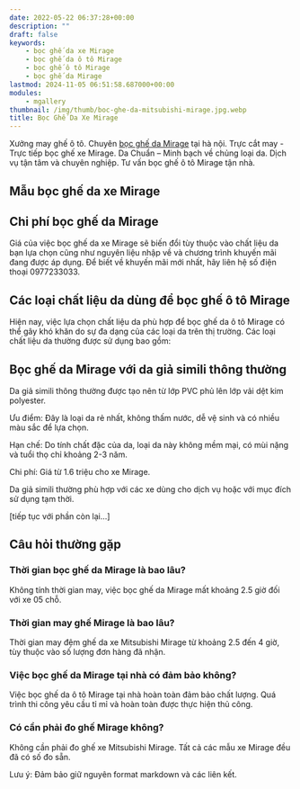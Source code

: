 ```yaml
---
date: 2022-05-22 06:37:28+00:00
description: ""
draft: false
keywords:
    - bọc ghế da xe Mirage
    - bọc ghế da ô tô Mirage
    - bọc ghế ô tô Mirage
    - bọc ghế da Mirage
lastmod: 2024-11-05 06:51:58.687000+00:00
modules:
    - mgallery
thumbnail: /img/thumb/boc-ghe-da-mitsubishi-mirage.jpg.webp
title: Bọc Ghế Da Xe Mirage
---
```


Xưởng may ghế ô tô. Chuyên [bọc ghế da Mirage](https://bocgheoto.vn/mitsubishi/boc-ghe-da-xe-mirage.html/) tại hà nội. Trực cắt may - Trực tiếp bọc ghế xe Mirage. Da Chuẩn – Minh bạch về chủng loại da. Dịch vụ tận tâm và chuyên nghiệp. Tư vấn bọc ghế ô tô Mirage tận nhà.

## Mẫu bọc ghế da xe Mirage

## Chi phí bọc ghế da Mirage

Giá của việc bọc ghế da xe Mirage sẽ biến đổi tùy thuộc vào chất liệu da bạn lựa chọn cũng như nguyên liệu nhập về và chương trình khuyến mãi đang được áp dụng. Để biết về khuyến mãi mới nhất, hãy liên hệ số điện thoại 0977233033.

## Các loại chất liệu da dùng để bọc ghế ô tô Mirage

Hiện nay, việc lựa chọn chất liệu da phù hợp để bọc ghế da ô tô Mirage có thể gây khó khăn do sự đa dạng của các loại da trên thị trường. Các loại chất liệu da thường được sử dụng bao gồm:

## Bọc ghế da Mirage với da giả simili thông thường

Da giả simili thông thường được tạo nên từ lớp PVC phủ lên lớp vải dệt kim polyester.

Ưu điểm: Đây là loại da rẻ nhất, không thấm nước, dễ vệ sinh và có nhiều màu sắc để lựa chọn.

Hạn chế: Do tính chất đặc của da, loại da này không mềm mại, có mùi nặng và tuổi thọ chỉ khoảng 2-3 năm.

Chi phí: Giá từ 1.6 triệu cho xe Mirage.

Da giả simili thường phù hợp với các xe dùng cho dịch vụ hoặc với mục đích sử dụng tạm thời.

[tiếp tục với phần còn lại...]

## Câu hỏi thường gặp

### Thời gian bọc ghế da Mirage là bao lâu?
Không tính thời gian may, việc bọc ghế da Mirage mất khoảng 2.5 giờ đối với xe 05 chỗ.

### Thời gian may ghế Mirage là bao lâu?
Thời gian may đệm ghế da xe Mitsubishi Mirage từ khoảng 2.5 đến 4 giờ, tùy thuộc vào số lượng đơn hàng đã nhận.

### Việc bọc ghế da Mirage tại nhà có đảm bảo không?
Việc bọc ghế da ô tô Mirage tại nhà hoàn toàn đảm bảo chất lượng. Quá trình thi công yêu cầu tỉ mỉ và hoàn toàn được thực hiện thủ công.

### Có cần phải đo ghế Mirage không?
Không cần phải đo ghế xe Mitsubishi Mirage. Tất cả các mẫu xe Mirage đều đã có số đo sẵn.

Lưu ý: Đảm bảo giữ nguyên format markdown và các liên kết.